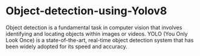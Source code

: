 # Object-detection-using-Yolov8
Object detection is a fundamental task in computer vision that involves identifying and locating objects within images or videos. YOLO (You Only Look Once) is a state-of-the-art, real-time object detection system that has been widely adopted for its speed and accuracy. 
